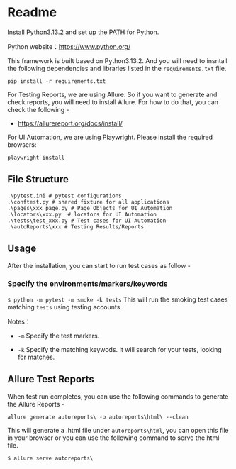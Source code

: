# Readme

Install Python3.13.2 and set up the PATH for Python.

Python website：https://www.python.org/

This framework is built based on Python3.13.2. And you will need to insntall the following dependencies and libraries listed in the `requirements.txt` file.

```shell
pip install -r requirements.txt
```
For Testing Reports, we are using Allure. So if you want to generate and check reports, you will need to install Allure. For how to do that, you can check the following -

- https://allurereport.org/docs/install/

For UI Automation, we are using Playwright. Please install the required browsers:

```shell
playwright install
```

## File Structure

```
.\pytest.ini # pytest configurations
.\conftest.py # shared fixture for all applications
.\pages\xxx_page.py # Page Objects for UI Automation
.\locators\xxx.py  # locators for UI Automation
.\tests\test_xxx.py # Test cases for UI Automation
.\autoReports\xxx # Testing Results/Reports
```

## Usage

After the installation, you can start to run test cases as follow -

### Specify the environments/markers/keywords

`$ python -m pytest -m smoke -k tests`
This will run the smoking test cases matching `tests` using testing accounts

Notes：

- `-m` Specify the test markers.

- `-k` Specify the matching keywods. It will search for your tests, looking for matches.

## Allure Test Reports

When test run completes, you can use the following commands to generate the Allure Reports -

`allure generate autoreports\ -o autoreports\html\ --clean`

This will generate a .html file under `autoreports\html`, you can open this file in your browser or you can use the following command to serve the html file.

`$ allure serve autoreports\`

```
